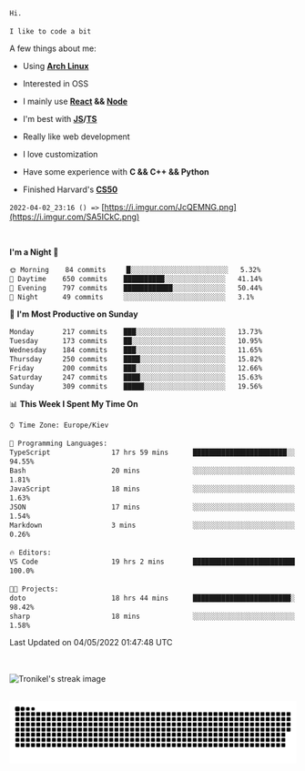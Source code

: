 ```
Hi.

I like to code a bit
```

A few things about me:

-   Using **[Arch Linux](https://archlinux.org/)**

-   Interested in OSS

-   I mainly use **[React](https://reactjs.org/) && [Node](https://nodejs.org/en/)**

-   I'm best with **[JS](https://www.javascript.com/)/[TS](https://www.typescriptlang.org/)**

-   Really like web development

-   I love customization

-   Have some experience with **C && C++ && Python**

-   Finished Harvard's **[CS50](https://cs50.harvard.edu)**

`2022-04-02_23:16 () =>` [https://i.imgur.com/JcQEMNG.png](https://i.imgur.com/SA5ICkC.png)

<br>

<!--START_SECTION:waka-->
**I'm a Night 🦉** 

```text
🌞 Morning    84 commits     █░░░░░░░░░░░░░░░░░░░░░░░░   5.32% 
🌆 Daytime    650 commits    ██████████░░░░░░░░░░░░░░░   41.14% 
🌃 Evening    797 commits    ████████████░░░░░░░░░░░░░   50.44% 
🌙 Night      49 commits     ░░░░░░░░░░░░░░░░░░░░░░░░░   3.1%

```
📅 **I'm Most Productive on Sunday** 

```text
Monday       217 commits    ███░░░░░░░░░░░░░░░░░░░░░░   13.73% 
Tuesday      173 commits    ██░░░░░░░░░░░░░░░░░░░░░░░   10.95% 
Wednesday    184 commits    ███░░░░░░░░░░░░░░░░░░░░░░   11.65% 
Thursday     250 commits    ████░░░░░░░░░░░░░░░░░░░░░   15.82% 
Friday       200 commits    ███░░░░░░░░░░░░░░░░░░░░░░   12.66% 
Saturday     247 commits    ████░░░░░░░░░░░░░░░░░░░░░   15.63% 
Sunday       309 commits    █████░░░░░░░░░░░░░░░░░░░░   19.56%

```


📊 **This Week I Spent My Time On** 

```text
⌚︎ Time Zone: Europe/Kiev

💬 Programming Languages: 
TypeScript               17 hrs 59 mins      ███████████████████████░░   94.55% 
Bash                     20 mins             ░░░░░░░░░░░░░░░░░░░░░░░░░   1.81% 
JavaScript               18 mins             ░░░░░░░░░░░░░░░░░░░░░░░░░   1.63% 
JSON                     17 mins             ░░░░░░░░░░░░░░░░░░░░░░░░░   1.54% 
Markdown                 3 mins              ░░░░░░░░░░░░░░░░░░░░░░░░░   0.26%

🔥 Editors: 
VS Code                  19 hrs 2 mins       █████████████████████████   100.0%

🐱‍💻 Projects: 
doto                     18 hrs 44 mins      ████████████████████████░   98.42% 
sharp                    18 mins             ░░░░░░░░░░░░░░░░░░░░░░░░░   1.58%

```


 Last Updated on 04/05/2022 01:47:48 UTC
<!--END_SECTION:waka-->

<br>

<p><img align="center" src="https://github-readme-streak-stats.herokuapp.com/?user=Tronikelis&theme=dark" alt="Tronikel's streak image" /></p>

<br>

<img title="" src="https://raw.githubusercontent.com/Tronikelis/Tronikelis/output/github-contribution-grid-snake.svg" alt="very cool snake thingey" data-align="left">
